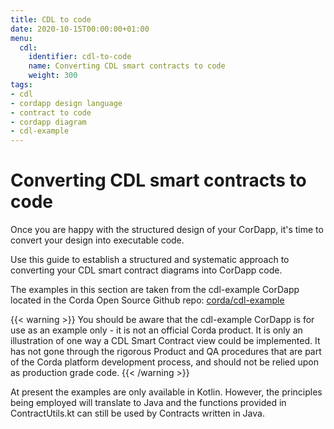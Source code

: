 ```yaml
---
title: CDL to code
date: 2020-10-15T00:00:00+01:00
menu:
  cdl:
    identifier: cdl-to-code
    name: Converting CDL smart contracts to code
    weight: 300
tags:
- cdl
- cordapp design language
- contract to code
- cordapp diagram
- cdl-example
---
```


# Converting CDL smart contracts to code

Once you are happy with the structured design of your CorDapp, it's time to convert your design into executable code.

Use this guide to establish a structured and systematic approach to converting your CDL smart contract diagrams into CorDapp code.

The examples in this section are taken from the cdl-example CorDapp located in the Corda Open Source Github repo: [corda/cdl-example](https://github.com/corda/cdl-example)

{{< warning >}}
You should be aware that the cdl-example CorDapp is for use as an example only - it is not an official Corda product. It is only an illustration of one way a CDL Smart Contract view could be implemented. It has not gone through the rigorous Product and QA procedures that are part of the Corda platform development process, and should not be relied upon as production grade code.
{{< /warning >}}

At present the examples are only available in Kotlin. However, the principles being employed will translate to Java and the functions provided in ContractUtils.kt can still be used by Contracts written in Java.
